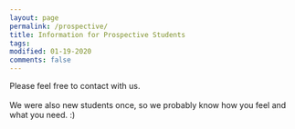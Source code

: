 ```yaml
---
layout: page
permalink: /prospective/
title: Information for Prospective Students
tags: 
modified: 01-19-2020
comments: false
---
```


Please feel free to contact with us. 
<br />
<br />
We were also new students once, so we probably know how you feel and what you need. :)
